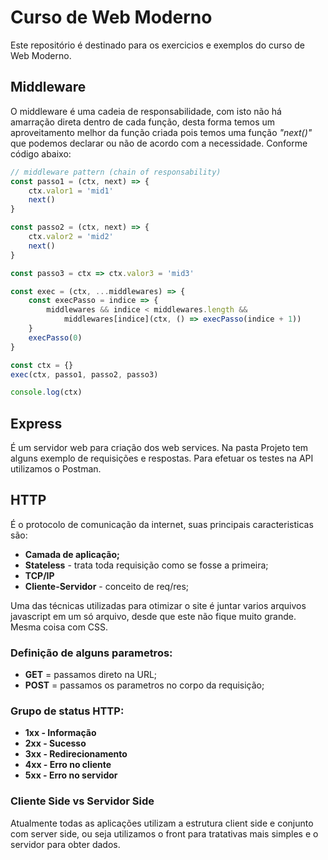 # Curso de Web Moderno

Este repositório é destinado para os exercicios e exemplos do curso de Web Moderno.

## Middleware
O middleware é uma cadeia de responsabilidade, com isto não há amarração direta dentro de cada 
função, desta forma temos um aproveitamento melhor da função criada pois temos uma função *"next()"*
que podemos declarar ou não de acordo com a necessidade. Conforme código abaixo:

~~~javascript
// middleware pattern (chain of responsability)
const passo1 = (ctx, next) => {
    ctx.valor1 = 'mid1'
    next()
}

const passo2 = (ctx, next) => {
    ctx.valor2 = 'mid2'
    next()
}

const passo3 = ctx => ctx.valor3 = 'mid3'

const exec = (ctx, ...middlewares) => {
    const execPasso = indice => {
        middlewares && indice < middlewares.length &&
            middlewares[indice](ctx, () => execPasso(indice + 1))
    }
    execPasso(0)
}

const ctx = {}
exec(ctx, passo1, passo2, passo3)

console.log(ctx)
~~~

## Express
É um servidor web para criação dos web services.
Na pasta Projeto tem alguns exemplo de requisições e respostas.
Para efetuar os testes na API utilizamos o Postman.

## HTTP
É o protocolo de comunicação da internet, suas principais caracteristicas são:

* **Camada de aplicação;**
* **Stateless** - trata toda requisição como se fosse a primeira;
* **TCP/IP**
* **Cliente-Servidor** - conceito de req/res;

Uma das técnicas utilizadas para otimizar o site é juntar varios arquivos javascript em um só arquivo,
desde que este não fique muito grande. Mesma coisa com CSS.
### Definição de alguns parametros:
* **GET** = passamos direto na URL;
* **POST** = passamos os parametros no corpo da requisição;
### Grupo de status HTTP:
* **1xx - Informação**
* **2xx - Sucesso**
* **3xx - Redirecionamento**
* **4xx - Erro no cliente**
* **5xx - Erro no servidor**
### Cliente Side vs Servidor Side

Atualmente todas as aplicações utilizam a estrutura client side e conjunto com server side, ou seja
utilizamos o front para tratativas mais simples e o servidor para obter dados.

